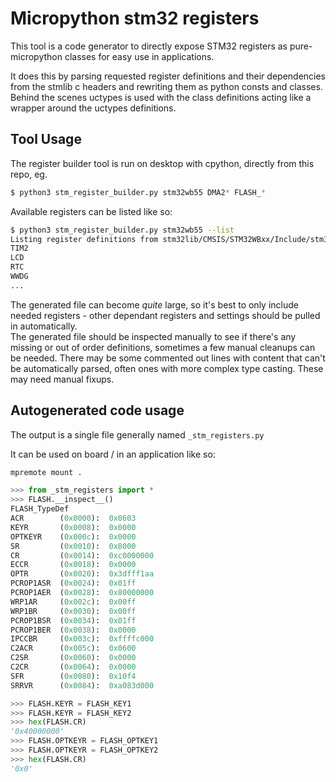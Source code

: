 # Micropython stm32 registers

This tool is a code generator to directly expose STM32 registers
as pure-micropython classes for easy use in applications.

It does this by parsing requested register definitions and their 
dependencies from the stmlib c headers and rewriting them as python 
consts and classes. Behind the scenes uctypes is used with the class
definitions acting like a wrapper around the uctypes definitions.

## Tool Usage
The register builder tool is run on desktop with cpython, directly 
from this repo, eg.
``` bash
$ python3 stm_register_builder.py stm32wb55 DMA2* FLASH_*
```

Available registers can be listed like so:
``` bash    
$ python3 stm_register_builder.py stm32wb55 --list
Listing register definitions from stm32lib/CMSIS/STM32WBxx/Include/stm32wb55xx.h
TIM2
LCD
RTC
WWDG
...
```

The generated file can become _quite_ large, so it's best to only 
include needed registers - other dependant registers and settings should
be pulled in automatically.  
The generated file should be inspected manually to see if there's any missing
or out of order definitions, sometimes a few manual cleanups can be needed.
There may be some commented out lines with content that can't be automatically
parsed, often ones with more complex type casting. These may need manual fixups.

## Autogenerated code usage
The output is a single file generally named `_stm_registers.py`

It can be used on board / in an application like so:
``` bash
mpremote mount .
```

``` python
>>> from _stm_registers import *
>>> FLASH.__inspect__()
FLASH_TypeDef
ACR        (0x0000):  0x0603
KEYR       (0x0008):  0x0000
OPTKEYR    (0x000c):  0x0000
SR         (0x0010):  0x8000
CR         (0x0014):  0xc0000000
ECCR       (0x0018):  0x0000
OPTR       (0x0020):  0x3dfff1aa
PCROP1ASR  (0x0024):  0x01ff
PCROP1AER  (0x0028):  0x80000000
WRP1AR     (0x002c):  0x00ff
WRP1BR     (0x0030):  0x00ff
PCROP1BSR  (0x0034):  0x01ff
PCROP1BER  (0x0038):  0x0000
IPCCBR     (0x003c):  0xffffc000
C2ACR      (0x005c):  0x0600
C2SR       (0x0060):  0x0000
C2CR       (0x0064):  0x0000
SFR        (0x0080):  0x10f4
SRRVR      (0x0084):  0xa083d000

>>> FLASH.KEYR = FLASH_KEY1
>>> FLASH.KEYR = FLASH_KEY2
>>> hex(FLASH.CR)
'0x40000000'
>>> FLASH.OPTKEYR = FLASH_OPTKEY1
>>> FLASH.OPTKEYR = FLASH_OPTKEY2
>>> hex(FLASH.CR)
'0x0'

```
